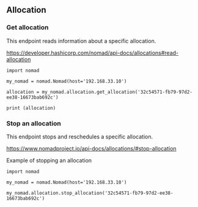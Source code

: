 ## Allocation

### Get allocation

This endpoint reads information about a specific allocation.

https://developer.hashicorp.com/nomad/api-docs/allocations#read-allocation

```
import nomad

my_nomad = nomad.Nomad(host='192.168.33.10')

allocation = my_nomad.allocation.get_allocation('32c54571-fb79-97d2-ee38-16673bab692c')

print (allocation)
```

### Stop an allocation

This endpoint stops and reschedules a specific allocation.

https://www.nomadproject.io/api-docs/allocations/#stop-allocation

Example of stopping an allocation

```
import nomad

my_nomad = nomad.Nomad(host='192.168.33.10')

my_nomad.allocation.stop_allocation('32c54571-fb79-97d2-ee38-16673bab692c')
```
